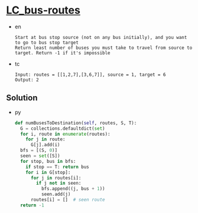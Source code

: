 # [LC_bus-routes](https://leetcode.com/problems/bus-routes)

* en

  ```en
  Start at bus stop source (not on any bus initially), and you want to go to bus stop target
  Return least number of buses you must take to travel from source to target. Return -1 if it's impossible
  ```

* tc

  ```tc
  Input: routes = [[1,2,7],[3,6,7]], source = 1, target = 6
  Output: 2
  ```

## Solution

* py

  ```py
  def numBusesToDestination(self, routes, S, T):
    G = collections.defaultdict(set)
    for i, route in enumerate(routes):
      for j in route:
        G[j].add(i)
    bfs = [(S, 0)]
    seen = set([S])
    for stop, bus in bfs:
      if stop == T: return bus
      for i in G[stop]:
        for j in routes[i]:
          if j not in seen:
            bfs.append((j, bus + 1))
            seen.add(j)
        routes[i] = []  # seen route
    return -1
  ```
